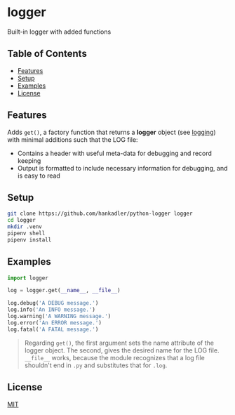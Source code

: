 # logger

Built-in logger with added functions

## Table of Contents

- [Features](#features)
- [Setup](#setup)
- [Examples](#examples)
- [License](#license)

## Features

Adds ``get()``, a factory function that returns a **logger** object
(see [logging](https://docs.python.org/3.8/library/logging.html))
with minimal additions such that the LOG file:
- Contains a header with useful meta-data for debugging and record keeping
- Output is formatted to include necessary information for debugging, and is
  easy to read

## Setup

```bash
git clone https://github.com/hankadler/python-logger logger
cd logger
mkdir .venv
pipenv shell
pipenv install
```

## Examples

```python
import logger

log = logger.get(__name__, __file__)

log.debug('A DEBUG message.')
log.info('An INFO message.')
log.warning('A WARNING message.')
log.error('An ERROR message.')
log.fatal('A FATAL message.')
```

> Regarding ``get()``, the first argument sets the name attribute of the logger
> object. The second, gives the desired name for the LOG file. ``__file__``
> works, because the module recognizes that a log file shouldn't end in ``.py``
> and substitutes that for ``.log``.

## License

[MIT](LICENSE)
